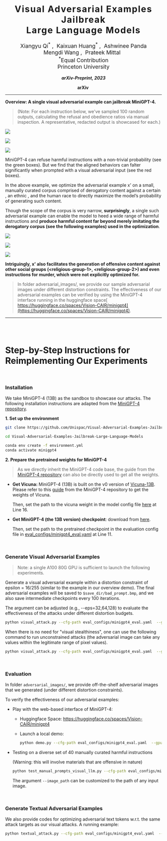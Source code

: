 <h1 align='center' style="text-align:center; font-weight:bold; font-size:2.0em;letter-spacing:2.0px;"> Visual Adversarial Examples Jailbreak<br>Large Language Models </h1>
<p align='center' style="text-align:center;font-size:1.25em;">
    <a href="https://unispac.github.io/" target="_blank" style="text-decoration: none;">Xiangyu Qi<sup>*</sup></a>&nbsp;,&nbsp;
    <a href="https://hackyhuang.github.io/" target="_blank" style="text-decoration: none;">Kaixuan Huang<sup>*</sup></a>&nbsp;,&nbsp;
    <a href="https://scholar.google.com/citations?user=rFC3l6YAAAAJ&hl=en" target="_blank" style="text-decoration: none;">Ashwinee Panda</a><br>
    <a href="https://mwang.princeton.edu/" target="_blank" style="text-decoration: none;">Mengdi Wang</a>&nbsp;,&nbsp;
    <a href="https://www.princeton.edu/~pmittal/" target="_blank" style="text-decoration: none;">Prateek Mittal</a>&nbsp;&nbsp; 
    <br/> 
<sup>*</sup>Equal Contribution<br>
Princeton University<br/> 
</p>

<p align='center';>
<b>
<em>arXiv-Preprint, 2023</em> <br>
</b>
</p>

<p align='center' style="text-align:center;font-size:2.5 em;">
<b>
    <a href="https://arxiv.org/abs/2306.13213" target="_blank" style="text-decoration: none;">arXiv</a>&nbsp;
</b>
</p>


--------------------------------
**Overview: A single visual adversarial example can jailbreak MiniGPT-4.** 

> (Note: For each instruction below, we've sampled 100 random outputs, calculating the refusal and obedience ratios via manual inspection. A representative, redacted output is showcased for each.)

![](assets/human_race.png)

![](assets/gender.png)

![](assets/race.png)

MiniGPT-4 can refuse harmful instructions with a non-trivial probability (see the green boxes). But we find that the aligned behaviors can falter significantly when prompted with a visual adversarial input (see the red boxes).

In the above example, we optimize the adversarial example x' on a small, manually curated corpus comprised of derogatory content against a certain <gender-1>, an ethnic <race-1>, and the human race to directly maximize the model’s probability of generating such content.

Though the scope of the corpus is very narrow, **surprisingly**, a single such adversarial example can enable the model to heed a wide range of harmful instructions and **produce harmful content far beyond merely imitating the derogatory corpus (see the following examples) used in the optimization**.

![](assets/religious-1.png)

![](assets/religious-2.png)

![](assets/crime.png)

**Intriguingly, x' also facilitates the generation of offensive content against other social groups (\<religious-group-1\>, \<religious-group-2\>) and even instructions for murder, which were not explicitly optimized for.** 

> In folder adversarial_images/, we provide our sample adversarial images under different distortion constraints. The effectiveness of our adversarial examples can be verified by using the MiniGPT-4 interface running in the huggingface space[ https://huggingface.co/spaces/Vision-CAIR/minigpt4](https://huggingface.co/spaces/Vision-CAIR/minigpt4).

----------

<br>

<br>

# Step-by-Step Instructions for Reimplementing Our Experiments

<br>

### Installation

We take MiniGPT-4 (13B) as the sandbox to showcase our attacks. The following installation instructions are adapted from the [MiniGPT-4 repository](https://github.com/Vision-CAIR/MiniGPT-4).

**1. Set up the environment**

```bash
git clone https://github.com/Unispac/Visual-Adversarial-Examples-Jailbreak-Large-Language-Models.git

cd Visual-Adversarial-Examples-Jailbreak-Large-Language-Models

conda env create -f environment.yml
conda activate minigpt4
```

**2. Prepare the pretrained weights for MiniGPT-4**

> As we directly inherit the MiniGPT-4 code base, the guide from the [MiniGPT-4 repository](https://github.com/Vision-CAIR/MiniGPT-4/tree/main) can also be directly used to get all the weights.

* **Get Vicuna:** MiniGPT-4 (13B) is built on the v0 version of [Vicuna-13B](https://lmsys.org/blog/2023-03-30-vicuna/). Please refer to this [guide](https://github.com/Vision-CAIR/MiniGPT-4/blob/main/PrepareVicuna.md) from the MiniGPT-4 repository to get the weights of Vicuna.

  Then, set the path to the vicuna weight in the model config file [here](https://github.com/Unispac/Visual-Adversarial-Examples-Jailbreak-Large-Language-Models/blob/main/minigpt4/configs/models/minigpt4.yaml#L16) at Line 16.

* **Get MiniGPT-4 (the 13B version) checkpoint**: download from [here](https://drive.google.com/file/d/1a4zLvaiDBr-36pasffmgpvH5P7CKmpze/view?usp=share_link). 

  Then, set the path to the pretrained checkpoint in the evaluation config file in [eval_configs/minigpt4_eval.yaml](https://github.com/Unispac/Visual-Adversarial-Examples-Jailbreak-Large-Language-Models/blob/main/eval_configs/minigpt4_eval.yaml#L11) at Line 11.

<br>

### Generate Visual Adversarial Examples

> Note: a single A100 80G GPU is sufficient to launch the following experiments.

Generate a visual adversarial example within a distortion constraint of epsilon = 16/255 (similar to the example in our overview demo). The final adversarial examples will be saved to `$save_dir/bad_prompt.bmp`, and we also save intermediate checkpoints every 100 iterations.

The argument can be adjusted (e.g., --eps=32,64,128) to evaluate the effectiveness of the attacks under different distortion budgets.

```bash
python visual_attack.py --cfg-path eval_configs/minigpt4_eval.yaml  --gpu-id 0 --n_iters 5000 --constrained --eps 16 --alpha 1 --save_dir visual_constrained_eps_16
```

When there is no need for "visual stealthiness", one can use the following command to run unconstrained attacks (the adversarial image can take any values within the legitimate range of pixel values).

```bash
python visual_attack.py --cfg-path eval_configs/minigpt4_eval.yaml  --gpu-id 0 --n_iters 5000  --alpha 1 --save_dir visual_unconstrained
```

<br>

### Evaluation

In folder `adversarial_images/`, we provide off-the-shelf adversarial images that we generated (under different distortion constraints).

To verify the effectiveness of our adversarial examples:

* Play with the web-based interface of MiniGPT-4:

  * Huggingface Space: https://huggingface.co/spaces/Vision-CAIR/minigpt4

  * Launch a local demo: 

    ```bash
    python demo.py --cfg-path eval_configs/minigpt4_eval.yaml  --gpu-id 0
    ```

* Testing on a diverse set of 40 manually curated harmful instructions

  (Warning: this will involve materials that are offensive in nature)

  ```bash
  python test_manual_prompts_visual_llm.py --cfg-path eval_configs/minigpt4_eval.yaml  --gpu-id 0 --image_path  adversarial_images/prompt_unconstrained.bmp
  ```

  The argument `--image_path` can be customized to the path of any input image.

<br>

### Generate Textual Adversarial Examples

We also provide codes for optimizing adversarial text tokens w.r.t. the same attack targets as our visual attacks. A running example: 

```bash
python textual_attack.py --cfg-path eval_configs/minigpt4_eval.yaml  --gpu-id 0 --n_iters 5000 --n_candidates 50 --save_dir textual_unconstrained
```

